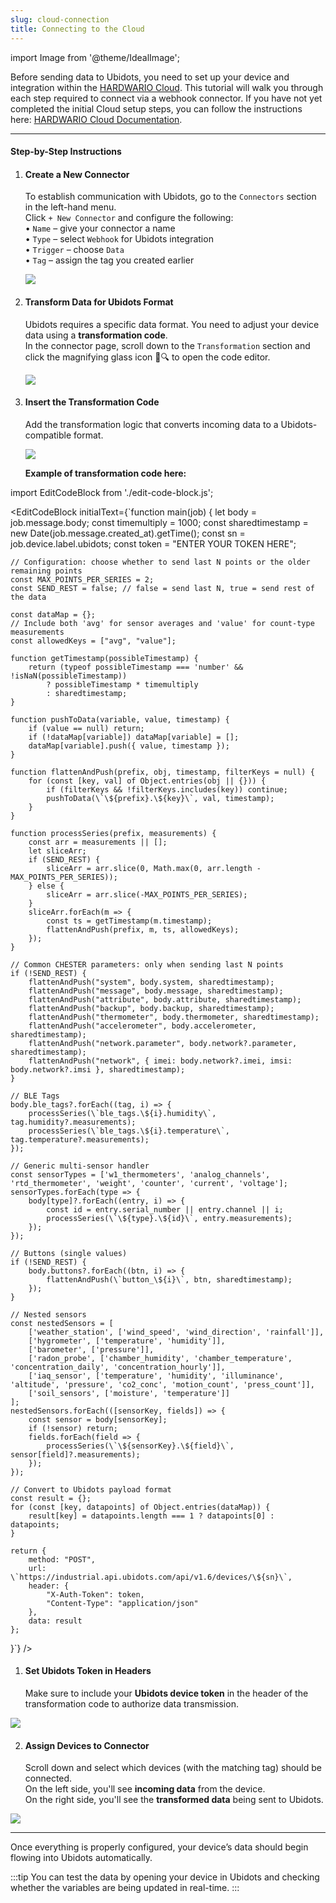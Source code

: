 ```yaml
---
slug: cloud-connection
title: Connecting to the Cloud
---
```

import Image from '@theme/IdealImage';


Before sending data to Ubidots, you need to set up your device and integration within the [HARDWARIO Cloud](https://hardwario.cloud/).
This tutorial will walk you through each step required to connect via a webhook connector.
If you have not yet completed the initial Cloud setup steps, you can follow the instructions here: [HARDWARIO Cloud Documentation](https://docs.hardwario.com/cloud/).

---

#### Step-by-Step Instructions


1. #### **Create a New Connector**  
   To establish communication with Ubidots, go to the `Connectors` section in the left-hand menu.  
   Click `+ New Connector` and configure the following:  
   • `Name` – give your connector a name  
   • `Type` – select `Webhook` for Ubidots integration  
   • `Trigger` – choose `Data`  
   • `Tag` – assign the tag you created earlier
   
   ![](ubidots-cloud-7.png)
   
2. #### **Transform Data for Ubidots Format**  
   Ubidots requires a specific data format. You need to adjust your device data using a **transformation code**.  
   In the connector page, scroll down to the `Transformation` section and click the magnifying glass icon 📄🔍 to open the code editor.

   ![](ubidots-cloud-10.png)

3. #### **Insert the Transformation Code**  
   Add the transformation logic that converts incoming data to a Ubidots-compatible format.

   ![](ubidots-cloud-11.png)

   **Example of transformation code here:**


import EditCodeBlock from './edit-code-block.js';


<EditCodeBlock initialText={`function main(job) {
    let body = job.message.body;
    const timemultiply = 1000;
    const sharedtimestamp = new Date(job.message.created_at).getTime();
    const sn = job.device.label.ubidots;
    const token = "ENTER YOUR TOKEN HERE";

    // Configuration: choose whether to send last N points or the older remaining points
    const MAX_POINTS_PER_SERIES = 2;
    const SEND_REST = false; // false = send last N, true = send rest of the data

    const dataMap = {};
    // Include both 'avg' for sensor averages and 'value' for count-type measurements
    const allowedKeys = ["avg", "value"];

    function getTimestamp(possibleTimestamp) {
        return (typeof possibleTimestamp === 'number' && !isNaN(possibleTimestamp))
            ? possibleTimestamp * timemultiply
            : sharedtimestamp;
    }

    function pushToData(variable, value, timestamp) {
        if (value == null) return;
        if (!dataMap[variable]) dataMap[variable] = [];
        dataMap[variable].push({ value, timestamp });
    }

    function flattenAndPush(prefix, obj, timestamp, filterKeys = null) {
        for (const [key, val] of Object.entries(obj || {})) {
            if (filterKeys && !filterKeys.includes(key)) continue;
            pushToData(\`\${prefix}.\${key}\`, val, timestamp);
        }
    }

    function processSeries(prefix, measurements) {
        const arr = measurements || [];
        let sliceArr;
        if (SEND_REST) {
            sliceArr = arr.slice(0, Math.max(0, arr.length - MAX_POINTS_PER_SERIES));
        } else {
            sliceArr = arr.slice(-MAX_POINTS_PER_SERIES);
        }
        sliceArr.forEach(m => {
            const ts = getTimestamp(m.timestamp);
            flattenAndPush(prefix, m, ts, allowedKeys);
        });
    }

    // Common CHESTER parameters: only when sending last N points
    if (!SEND_REST) {
        flattenAndPush("system", body.system, sharedtimestamp);
        flattenAndPush("message", body.message, sharedtimestamp);
        flattenAndPush("attribute", body.attribute, sharedtimestamp);
        flattenAndPush("backup", body.backup, sharedtimestamp);
        flattenAndPush("thermometer", body.thermometer, sharedtimestamp);
        flattenAndPush("accelerometer", body.accelerometer, sharedtimestamp);
        flattenAndPush("network.parameter", body.network?.parameter, sharedtimestamp);
        flattenAndPush("network", { imei: body.network?.imei, imsi: body.network?.imsi }, sharedtimestamp);
    }

    // BLE Tags
    body.ble_tags?.forEach((tag, i) => {
        processSeries(\`ble_tags.\${i}.humidity\`, tag.humidity?.measurements);
        processSeries(\`ble_tags.\${i}.temperature\`, tag.temperature?.measurements);
    });

    // Generic multi-sensor handler
    const sensorTypes = ['w1_thermometers', 'analog_channels', 'rtd_thermometer', 'weight', 'counter', 'current', 'voltage'];
    sensorTypes.forEach(type => {
        body[type]?.forEach((entry, i) => {
            const id = entry.serial_number || entry.channel || i;
            processSeries(\`\${type}.\${id}\`, entry.measurements);
        });
    });

    // Buttons (single values)
    if (!SEND_REST) {
        body.buttons?.forEach((btn, i) => {
            flattenAndPush(\`button_\${i}\`, btn, sharedtimestamp);
        });
    }

    // Nested sensors
    const nestedSensors = [
        ['weather_station', ['wind_speed', 'wind_direction', 'rainfall']],
        ['hygrometer', ['temperature', 'humidity']],
        ['barometer', ['pressure']],
        ['radon_probe', ['chamber_humidity', 'chamber_temperature', 'concentration_daily', 'concentration_hourly']],
        ['iaq_sensor', ['temperature', 'humidity', 'illuminance', 'altitude', 'pressure', 'co2_conc', 'motion_count', 'press_count']],
        ['soil_sensors', ['moisture', 'temperature']]
    ];
    nestedSensors.forEach(([sensorKey, fields]) => {
        const sensor = body[sensorKey];
        if (!sensor) return;
        fields.forEach(field => {
            processSeries(\`\${sensorKey}.\${field}\`, sensor[field]?.measurements);
        });
    });

    // Convert to Ubidots payload format
    const result = {};
    for (const [key, datapoints] of Object.entries(dataMap)) {
        result[key] = datapoints.length === 1 ? datapoints[0] : datapoints;
    }

    return {
        method: "POST",
        url: \`https://industrial.api.ubidots.com/api/v1.6/devices/\${sn}\`,
        header: {
            "X-Auth-Token": token,
            "Content-Type": "application/json"
        },
        data: result
    };
}`} />

####

1.  #### **Set Ubidots Token in Headers**  
    Make sure to include your **Ubidots device token** in the header of the transformation code to authorize data transmission.

   ![](ubidots-cloud-12.png)

2.  #### **Assign Devices to Connector**  
    Scroll down and select which devices (with the matching tag) should be connected.  
    On the left side, you'll see **incoming data** from the device.  
    On the right side, you'll see the **transformed data** being sent to Ubidots.

   ![](ubidots-cloud-13.png)


---

Once everything is properly configured, your device’s data should begin flowing into Ubidots automatically.

:::tip
You can test the data by opening your device in Ubidots and checking whether the variables are being updated in real-time.
:::

